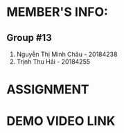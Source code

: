 # MEMBER'S INFO: 
## Group #13
1. Nguyễn Thị Minh Châu - 20184238
2. Trịnh Thu Hải - 20184255
# ASSIGNMENT
# DEMO VIDEO LINK
